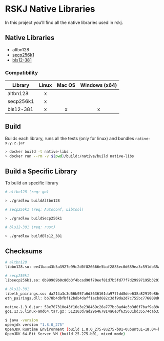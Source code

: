 # RSKJ Native Libraries

In this project you'll find all the native libraries used in rskj.

## Native Libraries

- altbn128
- [secp256k1](secp256k1/README.md)
- [bls12-381](bls12_381/README.md)


### Compatibility

| Library       | Linux         | Mac OS    | Windows (x64)  |
| ------------- |:-------------:| :--------:| :-------:|
| altbn128      | x             |           |          |
| secp256k1     | x             |           |          |
| bls12-381     | x             | x         | x        |

## Build

Builds each library, runs all the tests (only for linux) and bundles `native-x.y.z.jar`

```bash
> docker build -t native-libs .
> docker run --rm -v $(pwd)/build:/native/build native-libs
```

## Build a Specific Library

To build an specific library

```bash
# altbn128 (req: go)

> ./gradlew buildAltbn128

# secp256k1 (req: Autoconf, Libtool)

> ./gradlew buildSecp256k1

# bls12-381 (req: rust)

> ./gradlew buildBls12_381
```

## Checksums

```bash
# altbn128
libbn128.so: ee41baa43b5a3927e99c2d0f826666e5baf2885ec0d689ea3c591db35ad9ae47

# secp256k1
libsecp256k1.so: 0b99909b0c86b3f4bcad90f70eef81d7b5fd77f7d29997195b3291526e5cd7f0

# bls12-381
libeth_pairings.so: da214a3c3d66b057a6d3636161da977fdd8dee638a82919e86c18a6137ca0d04
eth_pairings.dll: bb78b4dbfbf12bdb4daff1acbd682c3df9da2d7c755bc776808d634889e5d6f0

native-1.3.0.jar: 58e707310e43f16e3e238469c26a777bc8ad4e3b3d0f7baf9a89ec881e53a1c5
go1.13.5.linux-amd64.tar.gz: 512103d7ad296467814a6e3f635631bd35574cab3369a97a323c9a585ccaa569

$ java -version
openjdk version "1.8.0_275"
OpenJDK Runtime Environment (build 1.8.0_275-8u275-b01-0ubuntu1~18.04-b01)
OpenJDK 64-Bit Server VM (build 25.275-b01, mixed mode)
```
